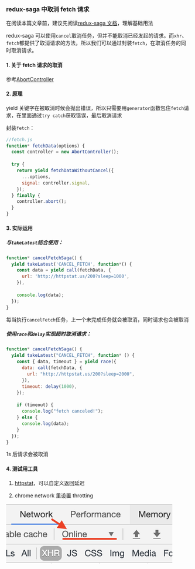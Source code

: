 ### redux-saga 中取消 fetch 请求

在阅读本篇文章前，建议先阅读[redux-saga 文档](https://redux-saga.js.org/)，理解基础用法

redux-saga 可以使用`cancel`取消任务，但并不能取消已经发起的请求。而`xhr`、`fetch`都提供了取消请求的方法，所以我们可以通过封装`fetch`，在取消任务的同时取消请求。

#### 1. 关于 fetch 请求的取消

参考[AbortController](https://developer.mozilla.org/en-US/docs/Web/API/AbortController/AbortController)

#### 2. 原理

yield 关键字在被取消时候会抛出错误，所以只需要用`generator`函数包住`fetch`请求，在里面通过`try catch`获取错误，最后取消请求

封装`fetch`：

```javascript
//fetch.js
function* fetchData(options) {
  const controller = new AbortController();

  try {
    return yield fetchDataWithoutCancel({
      ...options,
      signal: controller.signal,
    });
  } finally {
    controller.abort();
  }
}
```

#### 3. 实际运用

##### 与`takeLatest`结合使用：

```javascript
function* cancelFetchSaga() {
  yield takeLatest('CANCEL_FETCH', function*() {
    const data = yield call(fetchData, {
      url: 'http://httpstat.us/200?sleep=1000',
    }),

    console.log(data);
  });
}
```

每当执行`cancelFetch`任务，上一个未完成任务就会被取消，同时请求也会被取消

##### 使用`race`和`delay`实现超时取消请求：

```javascript
function* cancelFetchSaga() {
  yield takeLatest("CANCEL_FETCH", function* () {
    const { data, timeout } = yield race({
      data: call(fetchData, {
        url: "http://httpstat.us/200?sleep=2000",
      }),
      timeout: delay(1000),
    });

    if (timeout) {
      console.log("fetch canceled!");
    } else {
      console.log(data);
    }
  });
}
```

1s 后请求会被取消

#### 4. 测试用工具

1. [httpstat](http://httpstat.us/)，可以自定义返回延迟

2. chrome network 里设置 throtting

![pic2](../static/2.png)
